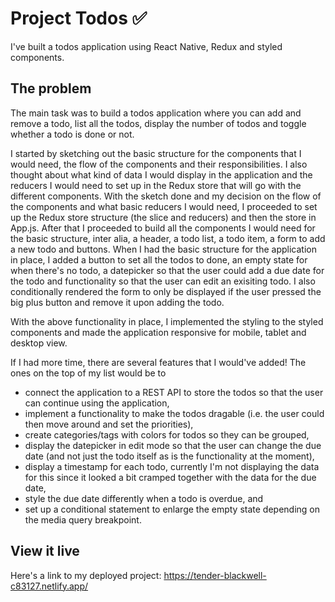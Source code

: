 # Project Todos ✅

I've built a todos application using React Native, Redux and styled components. 


## The problem

The main task was to build a todos application where you can add and remove a todo, list all the todos, display the number of todos and toggle whether a todo is done or not. 

I started by sketching out the basic structure for the components that I would need, the flow of the components and their responsibilities. I also thought about what kind of data I would display in the application and the reducers I would need to set up in the Redux store that will go with the different components. With the sketch done and my decision on the flow of the components and what basic reducers I would need, I proceeded to set up the Redux store structure (the slice and reducers) and then the store in App.js. After that I proceeded to build all the components I would need for the basic structure, inter alia, a header, a todo list, a todo item, a form to add a new todo and buttons. When I had the basic structure for the application in place, I added a button to set all the todos to done, an empty state for when there's no todo, a datepicker so that the user could add a due date for the todo and functionality so that the user can edit an exisiting todo. I also conditionally rendered the form to only be displayed if the user pressed the big plus button and remove it upon adding the todo.

With the above functionality in place, I implemented the styling to the styled components and made the application responsive for mobile, tablet and desktop view.

If I had more time, there are several features that I would've added! The ones on the top of my list would be to 
- connect the application to a REST API to store the todos so that the user can continue using the application,  
- implement a functionality to make the todos dragable (i.e. the user could then move around and set the priorities), 
- create categories/tags with colors for todos so they can be grouped,
- display the datepicker in edit mode so that the user can change the due date (and not just the todo itself as is the functionality at the moment),
- display a timestamp for each todo, currently I'm not displaying the data for this since it looked a bit cramped together with the data for the due date,
- style the due date differently when a todo is overdue, and
- set up a conditional statement to enlarge the empty state depending on the media query breakpoint.


## View it live

Here's a link to my deployed project: https://tender-blackwell-c83127.netlify.app/ 
